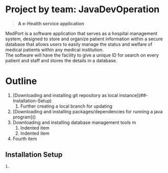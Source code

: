# Project by team: JavaDevOperation
   > **A e-Health service application**
<p>MedPort is a software application that serves as a hospital management system, designed to store and organize patient information within a secure database that allows users to easily manage the status and welfare of medical patients within any medical institution. <br>The software will have the facility to give a unique ID for search on every patient and staff and stores the details in a database.</p>


# Outline
<ol>
<li>[Downloading and installing git repository as local instance](##-Installation-Setup)
    <ol>
        <li>Further creating a local branch for updating</li>
    </ol>
</li>
<li>[Downloading and installing packages/dependencies for running a java program]()</li>
<li>Downloading and installing database management tools m
    <ol>
        <li>Indented item</li>
        <li>Indented item</li>
    </ol>
</li>
<li>Fourth item</li>
</ol>



## Installation Setup
    1. 












<!-- [Downloading and installing git repository as local instance](##-Installation-Setup) -->